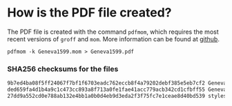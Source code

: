 # How is the PDF file created?
The PDF file is created with the command `pdfmom`, which requires the most recent versions of `groff` and `mom`.
More information can be found at [github](https://github.com/0xR3V/Bibles).

```shell
pdfmom -k Geneva1599.mom > Geneva1599.pdf
```

### SHA256 checksums for the files
```txt
9b7ed4ba08f5ff24067f7bf1f6703eadc762eccb8f4a79202debf385e5eb7cf2 Geneva1599.mom
ded659fa4d1b4a9c1c473cc893a8f713a0fe1fae41acc779acb342cd1cfbff55 Geneva1599.pdf
27dd9a552cd0e788ab132e4bb1a0b0d4eb9d3eda2f3f75fc7e1ceae8d40bd539 stylesheet.mom
```

<!-- 52ea6cca75fbc0f4a10d3ac6e99e16d1 -->
